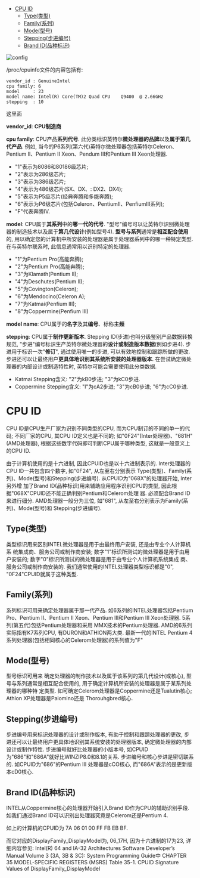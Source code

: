 
<!-- @import "[TOC]" {cmd="toc" depthFrom=1 depthTo=6 orderedList=false} -->

<!-- code_chunk_output -->

- [CPU ID](#cpu-id)
  - [Type(类型)](#type类型)
  - [Family(系列)](#family系列)
  - [Mode(型号)](#mode型号)
  - [Stepping(步进编号)](#stepping步进编号)
  - [Brand ID(品种标识)](#brand-id品种标识)

<!-- /code_chunk_output -->

![config](./images/26.png)

/proc/cpuinfo文件的内容包括有: 

```
vendor_id : GenuineIntel   
cpu family: 6    
model     : 23
model name: Intel(R) Core(TM)2 Quad CPU    Q9400  @ 2.66GHz
stepping  : 10
```

这里面

**vendor\_id**: **CPU制造商**
    
**cpu family**: CPU产品**系列代号**. 此分类标识英特尔**微处理器的品牌**以及**属于第几代产品**. 例如, 当今的P6系列(第六代)英特尔微处理器包括英特尔Celeron、Pentium II、Pentium II Xeon、Pendum IⅡ和Pentium III Xeon处理器. 

- "1"表示为8086和80186级芯片; 
- "2"表示为286级芯片; 
- "3"表示为386级芯片;  
- "4"表示为486级芯片(SX、DX、: DX2、DX4);  
- "5"表示为P5级芯片(经典奔腾和多能奔腾); 
- "6"表示为P6级芯片(包括Celeron、PentiumII、PenfiumIII系列);  
- "F"代表奔腾Ⅳ.  

**model**: CPU属于**其系列**中的**哪一代的代号**. "型号"编号可以让英特尔识别微处理器的制造技术以及属于**第几代设计**(例如型号4). **型号与系列**通常是**相互配合使用**的, 用以确定您的计算机中所安装的处理器是属于处理器系列中的哪一种特定类型. 在与英特尔联系时, 此信息通常用以识别特定的处理器. 

- "1"为Pentium Pro(高能奔腾); 
- "2"为Pentium Pro(高能奔腾); 
- "3"为Klamath(Pentium II); 
- "4"为Deschutes(Pentium II); 
- "5"为Covington(Celeron);  
- "6"为Mendocino(Celeron A);  
- "7"为Katmai(Penfium III); 
- "8"为Coppermine(Penfium III)

**model name**: CPU属于的**名字**及其**编号**、标称**主频**

**stepping**: CPU属于**制作更新版本**. Stepping ID(步进)也叫分级鉴别产品数据转换规范,  "步进"编号标识生产英特尔微处理器的**设计或制造版本数据**(例如步进4). 步进用于标识一次"**修订**", 通过使用唯一的步进, 可以有效地控制和跟踪所做的更改. 步进还可以让最终用户**更具体地识别其系统所安装的处理器版本**. 在尝试确定微处理器的内部设计或制造特性时, 英特尔可能会需要使用此分类数据. 

- Katmai Stepping含义: "2"为kB0步进; "3"为kC0步进. 
- Coppermine Stepping含义: "l"为cA2步进; "3"为cB0步进; "6"为cC0步进. 

# CPU ID

CPU ID是CPU生产厂家为识别不同类型的CPU, 而为CPU制订的不同的单一的代码; 不同厂家的CPU, 其CPU ID定义也是不同的; 如"0F24"(Inter处理器)、"681H"(AMD处理器), 根据这些数字代码即可判断CPU属于哪种类型, 这就是一般意义上的CPU ID.  

由于计算机使用的是十六进制, 因此CPUID也是以十六进制表示的. Inter处理器的CPU ID一共包含四个数字, 如"0F24", 从左至右分别表示 Type(类型)、Family(系列)、Mode(型号)和Stepping(步进编号). 从CPUID为"068X"的处理器开始, Inter另外增 加了Brand ID(品种标识)用来辅助应用程序识别CPU的类型, 因此根据"068X"CPUID还不能正确判别Pentium和Celerom处理 器. 必须配合Brand ID来进行细分. AMD处理器一般分为三位, 如"681", 从左至右分别表示为Family(系列)、Mode(型号)和 Stepping(步进编号).  

## Type(类型) 

类型标识用来区别INTEL微处理器是用于由最终用户安装, 还是由专业个人计算机系 统集成商、服务公司或制作商安装; 数字"1"标识所测试的微处理器是用于由用户安装的; 数字"0"标识所测试的微处理器是用于由专业个人计算机系统集成 商、服务公司或制作商安装的. 我们通常使用的INTEL处理器类型标识都是"0", "0F24"CPUID就属于这种类型.  

## Family(系列) 

系列标识可用来确定处理器属于那一代产品. 如6系列的INTEL处理器包括Pentium Pro、Pentium II、Pentium II Xeon、Pentium III和Pentium III Xeon处理器. 5系列(第五代)包括Pentium处理器和采用 MMX技术的Pentium处理器. AMD的6系列实际指有K7系列CPU, 有DURON和ATHION两大类. 最新一代的INTEL Pentium 4系列处理器(包括相同核心的Celerom处理器)的系列值为"F" 

## Mode(型号) 

型号标识可用来 确定处理器的制作技术以及属于该系列的第几代设计(或核心), 型号与系列通常是相互配合使用的, 用于确定计算机所安装的处理器是属于某系列处理器的哪种特 定类型. 如可确定Celerom处理器是Coppermine还是Tualutin核心; Athlon XP处理器是Paiomino还是 Thorouhgbred核心.  

## Stepping(步进编号) 

步进编号用来标识处理器的设计或制作版本, 有助于控制和跟踪处理器的更改, 步进还可以让最终用户更具体地识别其系统安装的处理器版本, 确定微处理器的内部设计或制作特性. 步进编号就好比处理器的小版本号, 如CPUID为"686"和"686A"就好比WINZIP8.0和8.1的关系. 步进编号和核心步进是密切联系的. 如CPUID为"686"的Pentium III 处理器是cCO核心, 而"686A"表示的是更新版本cD0核心.  

## Brand ID(品种标识) 

INTEL从Coppermine核心的处理器开始引入Brand ID作为CPU的辅助识别手段. 如我们通过Brand ID可以识别出处理器究竟是Celerom还是Pentium 4. 


如上的计算机的CPUID为 7A 06 01 00 FF FB EB BF.

而它对应的DisplayFamily\_DisplayModel为, 06\_17H, 因为十六进制的17为23, 详细内容参见: Intel(R) 64 and IA-32 Architectures Software Developer’s Manual Volume 3 (3A, 3B & 3C): System Programming Guide中 CHAPTER 35 MODEL-SPECIFIC REGISTERS (MSRS) Table 35-1. CPUID Signature Values of DisplayFamily\_DisplayModel